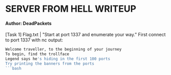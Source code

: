 # SERVER FROM HELL WRITEUP
#### Author: DeadPackets
[Task 1] Flag.txt | "Start at port 1337 and enumerate your way."
First connect to port 1337 with nc
output:
```bash
Welcome traveller, to the beginning of your journey
To begin, find the trollface
Legend says he's hiding in the first 100 ports
Try printing the banners from the ports
```bash















